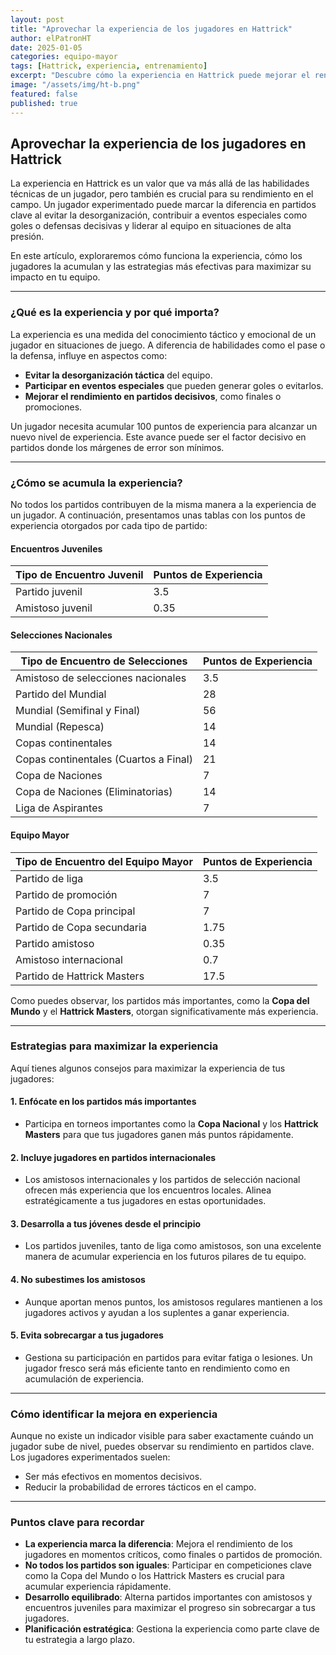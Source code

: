 ```yaml
---
layout: post
title: "Aprovechar la experiencia de los jugadores en Hattrick"
author: elPatronHT
date: 2025-01-05
categories: equipo-mayor
tags: [Hattrick, experiencia, entrenamiento]
excerpt: "Descubre cómo la experiencia en Hattrick puede mejorar el rendimiento de tus jugadores y llevar a tu equipo al éxito."
image: "/assets/img/ht-b.png"
featured: false
published: true
---
```


## Aprovechar la experiencia de los jugadores en Hattrick

La experiencia en Hattrick es un valor que va más allá de las habilidades técnicas de un jugador, pero también es crucial para su rendimiento en el campo. Un jugador experimentado puede marcar la diferencia en partidos clave al evitar la desorganización, contribuir a eventos especiales como goles o defensas decisivas y liderar al equipo en situaciones de alta presión.

En este artículo, exploraremos cómo funciona la experiencia, cómo los jugadores la acumulan y las estrategias más efectivas para maximizar su impacto en tu equipo.

---

### ¿Qué es la experiencia y por qué importa?

La experiencia es una medida del conocimiento táctico y emocional de un jugador en situaciones de juego. A diferencia de habilidades como el pase o la defensa, influye en aspectos como:

- **Evitar la desorganización táctica** del equipo.
- **Participar en eventos especiales** que pueden generar goles o evitarlos.
- **Mejorar el rendimiento en partidos decisivos**, como finales o promociones.

Un jugador necesita acumular 100 puntos de experiencia para alcanzar un nuevo nivel de experiencia. Este avance puede ser el factor decisivo en partidos donde los márgenes de error son mínimos.

---

### ¿Cómo se acumula la experiencia?

No todos los partidos contribuyen de la misma manera a la experiencia de un jugador. A continuación, presentamos unas tablas con los puntos de experiencia otorgados por cada tipo de partido:

#### **Encuentros Juveniles**

| **Tipo de Encuentro Juvenil** | **Puntos de Experiencia** |
| ----------------------------- | ------------------------- |
| Partido juvenil               | 3.5                       |
| Amistoso juvenil              | 0.35                      |

#### **Selecciones Nacionales**

| **Tipo de Encuentro de Selecciones**  | **Puntos de Experiencia** |
| ------------------------------------- | ------------------------- |
| Amistoso de selecciones nacionales    | 3.5                       |
| Partido del Mundial                   | 28                        |
| Mundial (Semifinal y Final)           | 56                        |
| Mundial (Repesca)                     | 14                        |
| Copas continentales                   | 14                        |
| Copas continentales (Cuartos a Final) | 21                        |
| Copa de Naciones                      | 7                         |
| Copa de Naciones (Eliminatorias)      | 14                        |
| Liga de Aspirantes                    | 7                         |

#### **Equipo Mayor**

| **Tipo de Encuentro del Equipo Mayor** | **Puntos de Experiencia** |
| -------------------------------------- | ------------------------- |
| Partido de liga                        | 3.5                       |
| Partido de promoción                   | 7                         |
| Partido de Copa principal              | 7                         |
| Partido de Copa secundaria             | 1.75                      |
| Partido amistoso                       | 0.35                      |
| Amistoso internacional                 | 0.7                       |
| Partido de Hattrick Masters            | 17.5                      |

Como puedes observar, los partidos más importantes, como la **Copa del Mundo** y el **Hattrick Masters**, otorgan significativamente más experiencia.

---

### Estrategias para maximizar la experiencia

Aquí tienes algunos consejos para maximizar la experiencia de tus jugadores:

#### 1. **Enfócate en los partidos más importantes**

- Participa en torneos importantes como la **Copa Nacional** y los **Hattrick Masters** para que tus jugadores ganen más puntos rápidamente.

#### 2. **Incluye jugadores en partidos internacionales**

- Los amistosos internacionales y los partidos de selección nacional ofrecen más experiencia que los encuentros locales. Alinea estratégicamente a tus jugadores en estas oportunidades.

#### 3. **Desarrolla a tus jóvenes desde el principio**

- Los partidos juveniles, tanto de liga como amistosos, son una excelente manera de acumular experiencia en los futuros pilares de tu equipo.

#### 4. **No subestimes los amistosos**

- Aunque aportan menos puntos, los amistosos regulares mantienen a los jugadores activos y ayudan a los suplentes a ganar experiencia.

#### 5. **Evita sobrecargar a tus jugadores**

- Gestiona su participación en partidos para evitar fatiga o lesiones. Un jugador fresco será más eficiente tanto en rendimiento como en acumulación de experiencia.

---

### Cómo identificar la mejora en experiencia

Aunque no existe un indicador visible para saber exactamente cuándo un jugador sube de nivel, puedes observar su rendimiento en partidos clave. Los jugadores experimentados suelen:

- Ser más efectivos en momentos decisivos.
- Reducir la probabilidad de errores tácticos en el campo.

---

### Puntos clave para recordar

- **La experiencia marca la diferencia**: Mejora el rendimiento de los jugadores en momentos críticos, como finales o partidos de promoción.
- **No todos los partidos son iguales**: Participar en competiciones clave como la Copa del Mundo o los Hattrick Masters es crucial para acumular experiencia rápidamente.
- **Desarrollo equilibrado**: Alterna partidos importantes con amistosos y encuentros juveniles para maximizar el progreso sin sobrecargar a tus jugadores.
- **Planificación estratégica**: Gestiona la experiencia como parte clave de tu estrategia a largo plazo.